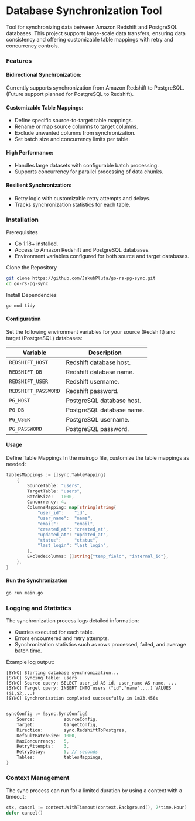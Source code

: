 # Database Synchronization Tool
Tool for synchronizing data between Amazon Redshift and PostgreSQL databases. This project supports large-scale data transfers, ensuring data consistency and offering customizable table mappings with retry and concurrency controls.

### Features

#### Bidirectional Synchronization:

Currently supports synchronization from Amazon Redshift to PostgreSQL.
(Future support planned for PostgreSQL to Redshift).

#### Customizable Table Mappings:

- Define specific source-to-target table mappings.
- Rename or map source columns to target columns.
- Exclude unwanted columns from synchronization.
- Set batch size and concurrency limits per table.

#### High Performance:

- Handles large datasets with configurable batch processing.
- Supports concurrency for parallel processing of data chunks.

#### Resilient Synchronization:

- Retry logic with customizable retry attempts and delays.
- Tracks synchronization statistics for each table.


### Installation

Prerequisites
- Go 1.18+ installed.
- Access to Amazon Redshift and PostgreSQL databases.
- Environment variables configured for both source and target databases.

Clone the Repository
```bash
git clone https://github.com/JakubPluta/go-rs-pg-sync.git
cd go-rs-pg-sync
```

Install Dependencies

```bash
go mod tidy
```

#### Configuration

Set the following environment variables for your source (Redshift) and target (PostgreSQL) databases:

| Variable           | Description                 |
|--------------------|-----------------------------|
| `REDSHIFT_HOST`    | Redshift database host.     |
| `REDSHIFT_DB`      | Redshift database name.     |
| `REDSHIFT_USER`    | Redshift username.          |
| `REDSHIFT_PASSWORD`| Redshift password.          |
| `PG_HOST`          | PostgreSQL database host.   |
| `PG_DB`            | PostgreSQL database name.   |
| `PG_USER`          | PostgreSQL username.        |
| `PG_PASSWORD`      | PostgreSQL password.        |



#### Usage
Define Table Mappings
In the main.go file, customize the table mappings as needed:

```go
tablesMappings := []sync.TableMapping{
    {
        SourceTable: "users",
        TargetTable: "users",
        BatchSize:   1000,
        Concurrency: 4,
        ColumnsMapping: map[string]string{
            "user_id":    "id",
            "user_name":  "name",
            "email":      "email",
            "created_at": "created_at",
            "updated_at": "updated_at",
            "status":     "status",
            "last_login": "last_login",
        },
        ExcludeColumns: []string{"temp_field", "internal_id"},
    },
}
```

#### Run the Synchronization

```bash
go run main.go
```

### Logging and Statistics
The synchronization process logs detailed information:

- Queries executed for each table.
- Errors encountered and retry attempts.
- Synchronization statistics such as rows processed, failed, and average batch time.


Example log output:

```less
[SYNC] Starting database synchronization...
[SYNC] Syncing table: users
[SYNC] Source query: SELECT user_id AS id, user_name AS name, ...
[SYNC] Target query: INSERT INTO users ("id","name",...) VALUES ($1,$2,...)
[SYNC] Synchronization completed successfully in 1m23.456s
```

```go

syncConfig := &sync.SyncConfig{
    Source:           sourceConfig,
    Target:           targetConfig,
    Direction:        sync.RedshiftToPostgres,
    DefaultBatchSize: 1000,
    MaxConcurrency:   5,
    RetryAttempts:    3,
    RetryDelay:       5, // seconds
    Tables:           tablesMappings,
}
```

### Context Management
The sync process can run for a limited duration by using a context with a timeout:

```go
ctx, cancel := context.WithTimeout(context.Background(), 2*time.Hour)
defer cancel()
```